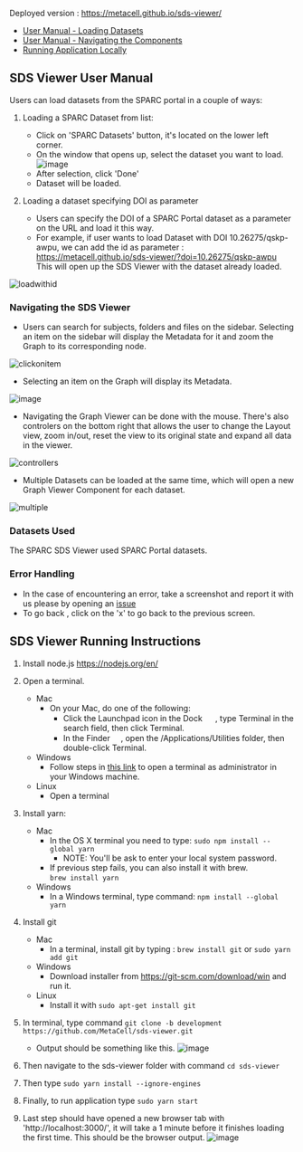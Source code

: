 Deployed version : https://metacell.github.io/sds-viewer/
- [User Manual - Loading Datasets](https://github.com/MetaCell/sds-viewer/tree/development#sds-viewer-user-manual)
- [User Manual - Navigating the Components](https://github.com/MetaCell/sds-viewer/tree/development#navigating-the-sds-viewer)
- [Running Application Locally](https://github.com/MetaCell/sds-viewer/tree/development#sds-viewer-running-instructions)

## SDS Viewer User Manual 

Users can load datasets from the SPARC portal in a couple of ways:

1) Loading a SPARC Dataset from list:
   - Click on 'SPARC Datasets' button, it's located on the lower left corner.
   - On the window that opens up, select the dataset you want to load. 
   ![image](https://user-images.githubusercontent.com/4562825/166984322-83b4a8c2-aa29-4e6d-96e9-bcf4d125a3a9.png)
   - After selection, click 'Done'
   - Dataset will be loaded.

2) Loading a dataset specifying DOI as parameter
   - Users can specify the DOI of a SPARC Portal dataset as a parameter on the URL and load it this way.
   - For example, if user wants to load Dataset with DOI 10.26275/qskp-awpu, we can add the id as parameter : 
     https://metacell.github.io/sds-viewer/?doi=10.26275/qskp-awpu
     This will open up the SDS Viewer with the dataset already loaded.
     
![loadwithid](https://github.com/MetaCell/sds-viewer/assets/99416933/2daf28db-c604-4d2d-9a3f-c9de494d5d6f)

     
### Navigating the SDS Viewer
   - Users can search for subjects, folders and files on the sidebar. Selecting an item on the sidebar will display the Metadata for it and zoom the Graph to its corresponding node. 

![clickonitem](https://github.com/MetaCell/sds-viewer/assets/99416933/824f8c44-d8fd-473b-a9bd-ce2ebed701ad)

   - Selecting an item on the Graph will display its Metadata. 

![image](https://user-images.githubusercontent.com/4562825/186723085-c6573146-82dc-4fb7-ae95-588f7b1e4842.png)

   - Navigating the Graph Viewer can be done with the mouse. There's also controlers on the bottom right that allows the user to change the Layout view, zoom in/out, reset the view to its original state and expand all data in the viewer.

![controllers](https://github.com/MetaCell/sds-viewer/assets/99416933/30aa8bb3-ec61-46d8-9f83-55ade15b95c0)

   - Multiple Datasets can be loaded at the same time, which will open a new Graph Viewer Component for each dataset.

![multiple](https://github.com/MetaCell/sds-viewer/assets/99416933/a74fa033-ccd4-4609-b50f-852ce44d347a)


### Datasets Used
The SPARC SDS Viewer used SPARC Portal datasets. 

### Error Handling
- In the case of encountering an error, take a screenshot and report it with us please by opening an [issue](https://github.com/MetaCell/sds-viewer/issues/new)
- To go back , click on the 'x' to go back to the previous screen.

## SDS Viewer Running Instructions

1. Install node.js https://nodejs.org/en/
2. Open a terminal.
   - Mac
      - On your Mac, do one of the following:
         - Click the Launchpad icon  in the Dock <img src="https://help.apple.com/assets/5FDD15EE12A93C067904695E/5FDD15F412A93C0679046966/en_US/a1f94c9ca0de21571b88a8bf9aef36b8.png" alt="" height="15" width="15" originalimagename="SharedGlobalArt/AppIconTopic_Launchpad.png"> , type Terminal in the search field, then click Terminal.
         - In the Finder <img src="https://help.apple.com/assets/5FDD15EE12A93C067904695E/5FDD15F412A93C0679046966/en_US/058e4af8e726290f491044219d2eee73.png" alt="" height="15" width="15" originalimagename="SharedGlobalArt/AppIconTopic_Finder.png">, open the /Applications/Utilities folder, then double-click Terminal.
   -  Windows
      - Follow steps in [this link](https://www.howtogeek.com/194041/how-to-open-the-command-prompt-as-administrator-in-windows-8.1/) to open a terminal as administrator in your Windows machine. 
   - Linux
      -  Open a terminal
3. Install yarn:
   - Mac 
      - In the OS X terminal you need to type:
         `sudo npm install --global yarn`
          - NOTE: You'll be ask to enter your local system password.
      - If previous step fails, you can also install it with brew.  
         `brew install yarn`
   - Windows
      - In a Windows terminal, type command:
         `npm install --global yarn`
   
4. Install git
   - Mac
      - In a terminal, install git by typing : 
         `brew install git`  or `sudo yarn add git` 
   - Windows
      - Download installer from https://git-scm.com/download/win and run it.
   - Linux
      - Install it with 
         `sudo apt-get install git`
5. In terminal, type command `git clone -b development https://github.com/MetaCell/sds-viewer.git`
   - Output should be something like this.
   ![image](https://user-images.githubusercontent.com/4562825/136595047-0255afff-3b52-4cbe-9e2b-575ec4e46a66.png)

6. Then navigate to the sds-viewer folder with command `cd sds-viewer`
7. Then type `sudo yarn install --ignore-engines`
8. Finally, to run application type `sudo yarn start`
9. Last step should have opened a new browser tab with 'http://localhost:3000/', it will take a 1 minute before it finishes loading the first time.
   This should be the browser output.
   ![image](https://user-images.githubusercontent.com/4562825/166983757-c4ea69ba-5d9a-4792-881a-89113cb5b1b6.png)

